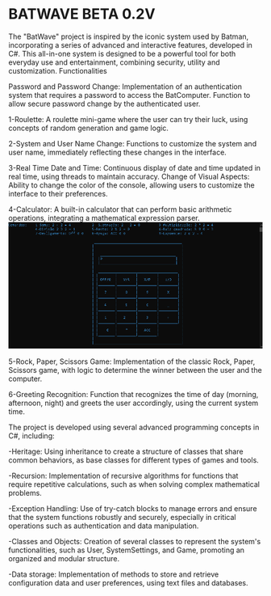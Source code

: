 # BATWAVE BETA 0.2V
The "BatWave" project is inspired by the iconic system used by Batman, incorporating a series of advanced and
      interactive features, developed in C#. This all-in-one system is designed to be a powerful tool for both everyday
      use and entertainment, combining security, utility and customization.
      Functionalities
      
Password and Password Change:
      Implementation of an authentication system that requires a password to access the BatComputer.
      Function to allow secure password change by the authenticated user.
      
 1-Roulette:
      A roulette mini-game where the user can try their luck, using concepts of random generation and game logic.
      
2-System and User Name Change:
      Functions to customize the system and user name, immediately reflecting these changes in the interface.
      
3-Real Time Date and Time:
      Continuous display of date and time updated in real time, using threads to maintain accuracy.
      Change of Visual Aspects:
      Ability to change the color of the console, allowing users to customize the interface to their preferences.
      
4-Calculator:
      A built-in calculator that can perform basic arithmetic operations, integrating a mathematical expression parser.
            ![Alt text](imgs/img02.png)
      
5-Rock, Paper, Scissors Game:
      Implementation of the classic Rock, Paper, Scissors game, with logic to determine the winner between the user and
      the computer.
      
6-Greeting Recognition:
      Function that recognizes the time of day (morning, afternoon, night) and greets the user accordingly, using the
      current system time.
      
The project is developed using several advanced programming concepts in C#, including:
      
-Heritage:
      Using inheritance to create a structure of classes that share common behaviors, as base classes for different
      types
      of games and tools.
      
-Recursion:
      Implementation of recursive algorithms for functions that require repetitive calculations, such as when solving
      complex mathematical problems.
      
-Exception Handling:
      Use of try-catch blocks to manage errors and ensure that the system functions robustly and securely, especially in
      critical operations such as authentication and data manipulation.
      
-Classes and Objects:
      Creation of several classes to represent the system's functionalities, such as User, SystemSettings, and Game,
      promoting an organized and modular structure.
      
-Data storage:
      Implementation of methods to store and retrieve configuration data and user preferences, using text files and
      databases.
